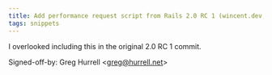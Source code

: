 ```yaml
---
title: Add performance request script from Rails 2.0 RC 1 (wincent.dev, 3df8d19)
tags: snippets
---
```


I overlooked including this in the original 2.0 RC 1 commit.

Signed-off-by: Greg Hurrell &lt;greg@hurrell.net&gt;
